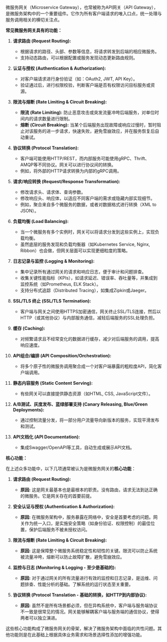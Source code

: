 微服务网关（Microservice Gateway），也常被称为API网关（API Gateway），是微服务架构中的一个重要组件。它作为所有客户端请求的唯入口点，统一处理与服务调用相关的横切关注点。

**常见微服务网关具有的功能：**

1.  **请求路由 (Request Routing):**
    *   根据请求的路径、头部、参数等信息，将请求转发到后端的相应微服务。
    *   支持动态路由，可以根据配置或服务发现动态更新路由规则。

2.  **认证与授权 (Authentication & Authorization):**
    *   对客户端请求进行身份验证（如：OAuth2, JWT, API Key）。
    *   验证通过后，进行权限校验，判断客户端是否有权限访问目标服务或资源。

3.  **限流与熔断 (Rate Limiting & Circuit Breaking):**
    *   **限流 (Rate Limiting):** 防止恶意攻击或突发流量冲垮后端服务，对单位时间内的请求数量进行限制。
    *   **熔断 (Circuit Breaking):** 当某个后端服务出现故障或响应过慢时，暂时阻止对该服务的进一步请求，快速失败，避免雪崩效应，并在服务恢复后自动重试。

4.  **协议转换 (Protocol Translation):**
    *   客户端可能使用HTTP/REST，而内部服务可能使用gRPC、Thrift、AMQP等不同协议。网关可以进行协议间的转换。
    *   例如，将外部的HTTP请求转换为内部的gRPC调用。

5.  **请求/响应转换 (Request/Response Transformation):**
    *   修改请求头、请求体、查询参数。
    *   修改响应头、响应体，以适应不同客户端的需求或隐藏内部实现细节。
    *   例如，聚合来自多个微服务的数据，或者对数据格式进行转换（XML to JSON）。

6.  **负载均衡 (Load Balancing):**
    *   当一个微服务有多个实例时，网关可以将请求分发到这些实例上，实现负载均衡。
    *   虽然底层的服务发现和负载均衡器（如Kubernetes Service, Nginx, Ribbon）也会做，但网关层面可以实现更细粒度的策略。

7.  **日志记录与监控 (Logging & Monitoring):**
    *   集中记录所有通过网关的请求和响应日志，便于审计和问题排查。
    *   收集关键性能指标（KPIs），如请求延迟、错误率、吞吐量等，并集成到监控系统（如Prometheus, ELK Stack）。
    *   支持分布式追踪（Distributed Tracing），如集成Zipkin或Jaeger。

8.  **SSL/TLS 终止 (SSL/TLS Termination):**
    *   客户端与网关之间使用HTTPS加密通信，网关终止SSL/TLS连接，然后以HTTP（或其他协议）与内部服务通信，减轻后端服务的SSL处理负担。

9.  **缓存 (Caching):**
    *   对频繁请求且不经常变化的数据进行缓存，减少对后端服务的调用，提高响应速度。

10. **API组合/编排 (API Composition/Orchestration):**
    *   将多个原子性的微服务调用聚合成一个对客户端暴露的粗粒度API，简化客户端调用。

11. **静态内容服务 (Static Content Serving):**
    *   有些网关可以直接提供静态资源（如HTML, CSS, JavaScript文件）。

12. **A/B测试、灰度发布、蓝绿部署支持 (Canary Releasing, Blue/Green Deployments):**
    *   通过控制流量分发，将一部分用户流量导向新版本的服务，实现平滑发布和测试。

13. **API文档化 (API Documentation):**
    *   集成Swagger/OpenAPI等工具，自动生成或展示API文档。

**核心功能：**

在上述众多功能中，以下几项通常被认为是微服务网关的**核心功能**：

1.  **请求路由 (Request Routing):**
    *   **原因:** 这是网关最基本也是最根本的职责。没有路由，请求无法到达正确的微服务。它是网关存在的首要前提。

2.  **安全认证与授权 (Authentication & Authorization):**
    *   **原因:** 在微服务架构中，服务暴露在网络中，安全是首要考虑的问题。网关作为统一入口，是实施安全策略（如身份验证、权限控制）的最佳位置，保护后端服务不被未授权访问。

3.  **限流与熔断 (Rate Limiting & Circuit Breaking):**
    *   **原因:** 这是保障整个微服务系统稳定性和韧性的关键。限流可以防止系统被流量冲垮，熔断可以防止故障扩散，避免雪崩效应。

4.  **监控与日志 (Monitoring & Logging - 至少是基础的):**
    *   **原因:** 对于通过网关的所有流量进行有效的监控和日志记录，是运维、问题排查、性能分析的基础。了解系统的运行状态至关重要。

5.  **协议转换 (Protocol Translation - 基础的转换，如HTTP到内部协议):**
    *   **原因:** 虽然不是所有场景都必须，但在异构系统中，客户端与服务端协议不一致是很常见的情况。网关能够解耦客户端与服务端的通信协议，使得两者可以独立演进。

这些核心功能构成了微服务网关的骨架，解决了微服务架构中面临的共性问题。其他功能则是在此基础上根据具体业务需求和场景选择性添加的增强功能。